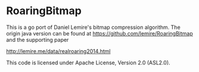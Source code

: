 RoaringBitmap 
=============

This is a go port of Daniel Lemire's bitmap compression algorithm.  The origin java version can be found at https://github.com/lemire/RoaringBitmap and the supporting paper

http://lemire.me/data/realroaring2014.html


This code is licensed under Apache License, Version 2.0 (ASL2.0). 

